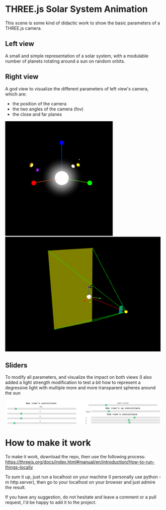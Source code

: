 # THREE.js Solar System Animation

This scene is some kind of didactic work to show the basic parameters of a THREE.js camera.

## Left view

A small and simple representation of a solar system, with a modulable number of planets
rotating around a sun on random orbits.

## Right view

A god view to visualize the different parameters of left view's camera, which are:
* the position of the camera
* the two angles of the camera (fov)
* the close and far planes

<img src="./pictures/solar-system-left.png">  <img src="./pictures/solar-system-right.png" width=500 height=369>

## Sliders

To modify all parameters, and visualize the impact on both views (I also added a light strength
modification to test a bit how to represent a degressive light with multiple more and more 
transparent spheres around the sun

<img src="./pictures/solar-system-bottom.png">

# How to make it work

To make it work, download the repo, then use the following process: https://threejs.org/docs/index.html#manual/en/introduction/How-to-run-things-locally

To sum it up, just run a localhost on your machine (I personally use python -m http.server), then
go to your localhost on your browser and just admire the result.

If you have any suggestion, do not hesitate and leave a comment or a pull request, I'd be happy
to add it to the project.
